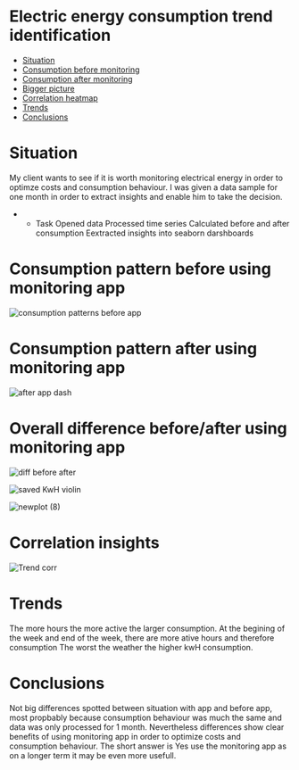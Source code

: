 # Electric energy consumption trend identification

- [Situation](#Situation)
- [Consumption before monitoring](#Consumption-pattern-before-using-monitoring-app)
- [Consumption after monitoring](#Consumption-pattern-after-using-monitoring-app)
- [Bigger picture](#Overall-difference-before/after-using-monitoring-app)
- [Correlation heatmap](#Correlation-insights)
- [Trends](#Trends)
- [Conclusions](#Conclusions)



# Situation
My client wants to see if it is worth monitoring electrical energy in order to optimze costs and consumption behaviour.
I was given a data sample for one month in order to extract insights and enable him to take the decision. 
- - Task
Opened data
Processed time series
Calculated before and after consumption
Eextracted insights into seaborn darshboards

# Consumption pattern before using monitoring app


![consumption patterns before app](https://user-images.githubusercontent.com/47668423/104204513-a5fcc600-542d-11eb-8fe1-000464bde389.png)

# Consumption pattern after using monitoring app


![after app dash](https://user-images.githubusercontent.com/47668423/104204504-a4330280-542d-11eb-8051-3230028b9557.png)

# Overall difference before/after using monitoring app


![diff before after](https://user-images.githubusercontent.com/47668423/104204515-a6955c80-542d-11eb-96fa-d3dae417f4cc.png)

![saved KwH violin](https://user-images.githubusercontent.com/47668423/104348195-b41c1680-5501-11eb-9a12-ba21097c64b4.png)

![newplot (8)](https://user-images.githubusercontent.com/47668423/104348188-b2525300-5501-11eb-81ca-16beee117a18.png)


# Correlation insights


![Trend corr](https://user-images.githubusercontent.com/47668423/104204516-a6955c80-542d-11eb-9de6-f0c4ebfc7362.png)


# Trends 
The more hours the more active the larger consumption.
At the begining of the week and end of the week, there are more ative hours and therefore consumption
The worst the weather the higher kwH consumption.

# Conclusions 
Not big differences spotted between situation with app and before app, most propbably because consumption behaviour was much the same and data was only processed for 1 month.
Nevertheless differences show clear benefits of using monitoring app in order to optimize costs and consumption behaviour.
The short answer is Yes use the monitoring app as on a longer term it may be even more usefull. 
